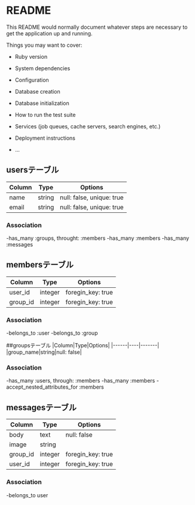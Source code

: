 # README

This README would normally document whatever steps are necessary to get the
application up and running.

Things you may want to cover:

* Ruby version

* System dependencies

* Configuration

* Database creation

* Database initialization

* How to run the test suite

* Services (job queues, cache servers, search engines, etc.)

* Deployment instructions

* ...

## usersテーブル
|Column|Type|Options|
|------|----|-------|
|name|string|null: false, unique: true|
|email|string|null: false, unique: true|

### Association
-has_many :groups, throught: :members
-has_many :members
-has_many :messages

## membersテーブル
|Column|Type|Options|
|------|----|-------|
|user_id|integer|foregin_key: true|
|group_id|integer|foregin_key: true|

### Association
-belongs_to :user
-belongs_to :group

##groupsテーブル
|Column|Type|Options|
|------|----|-------|
|group_name|string|null: false|

### Association
-has_many :users, through: :members
-has_many :members
-accept_nested_attributes_for :members

## messagesテーブル
|Column|Type|Options|
|------|----|-------|
|body|text|null: false|
|image|string|
|group_id|integer|foregin_key: true|
|user_id|integer|foregin_key: true|

### Association
-belongs_to user
